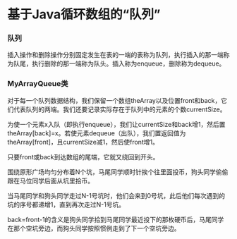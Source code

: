 # 基于Java循环数组的“队列”

### 队列

插入操作和删除操作分别固定发生在表的一端的表称为队列，执行插入的那一端称为队尾，执行删除的那一端称为队头。插入称为enqueue，删除称为dequeue。

### MyArrayQueue类

对于每一个队列数据结构，我们保留一个数组theArray以及位置front和back，它们代表队列的两端。我们还要记录实际存在于队列中的元素的个数currentSize。

为使一个元素x入队（即执行enqueue），我们让currentSize和back增1，然后置theArray[back]=x。若使元素dequeue（出队），我们置返回值为theArray[front]，且currentSize减1，然后使front增1。

只要front或back到达数组的尾端，它就又绕回到开头。

围绕原形广场均匀分布着N个坑，马尾同学顺时针挨个往里面投币，狗头同学偷偷跟在马位同学后面从坑里拾币。

当马尾同学和狗头同学走过N-1号坑时，他们会来到0号坑，此后他们每次遇到的坑的序号都递增1，直到再次走过N-1号坑。

back=front-1的含义是狗头同学拾到马尾同学最近投下的那枚硬币后，马尾同学在那个空坑旁边，而狗头同学按照惯例走到了下一个空坑旁边。
